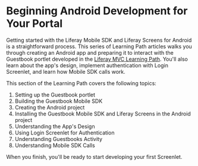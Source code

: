 # Beginning Android Development for Your Portal [](id=beginning-android-development-for-your-portal)

Getting started with the Liferay Mobile SDK and Liferay Screens for Android is a 
straightforward process. This series of Learning Path articles walks you through 
creating an Android app and preparing it to interact with the Guestbook portlet 
developed in the 
[Liferay MVC Learning Path](/develop/learning-paths/mvc/-/knowledge_base/6-2/beginning-liferay-development). 
You'll also learn about the app's design, implement authentication with Login 
Screenlet, and learn how Mobile SDK calls work.

This section of the Learning Path covers the following topics:

1.  Setting up the Guestbook portlet
2.  Building the Guestbook Mobile SDK
3.  Creating the Android project
4.  Installing the Guestbook Mobile SDK and Liferay Screens in the Android 
    project
5.  Understanding the App's Design
6.  Using Login Screenlet for Authentication
7.  Understanding Guestbooks Activity
8.  Understanding Mobile SDK Calls

When you finish, you'll be ready to start developing your first Screenlet.
